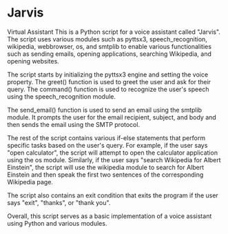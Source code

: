 # Jarvis
Virtual Assistant
This is a Python script for a voice assistant called "Jarvis". The script uses various modules such as pyttsx3, speech_recognition, wikipedia, webbrowser, os, and smtplib to enable various functionalities such as sending emails, opening applications, searching Wikipedia, and opening websites.

The script starts by initializing the pyttsx3 engine and setting the voice property. The greet() function is used to greet the user and ask for their query. The command() function is used to recognize the user's speech using the speech_recognition module.

The send_email() function is used to send an email using the smtplib module. It prompts the user for the email recipient, subject, and body and then sends the email using the SMTP protocol.

The rest of the script contains various if-else statements that perform specific tasks based on the user's query. For example, if the user says "open calculator", the script will attempt to open the calculator application using the os module. Similarly, if the user says "search Wikipedia for Albert Einstein", the script will use the wikipedia module to search for Albert Einstein and then speak the first two sentences of the corresponding Wikipedia page.

The script also contains an exit condition that exits the program if the user says "exit", "thanks", or "thank you".

Overall, this script serves as a basic implementation of a voice assistant using Python and various modules.
